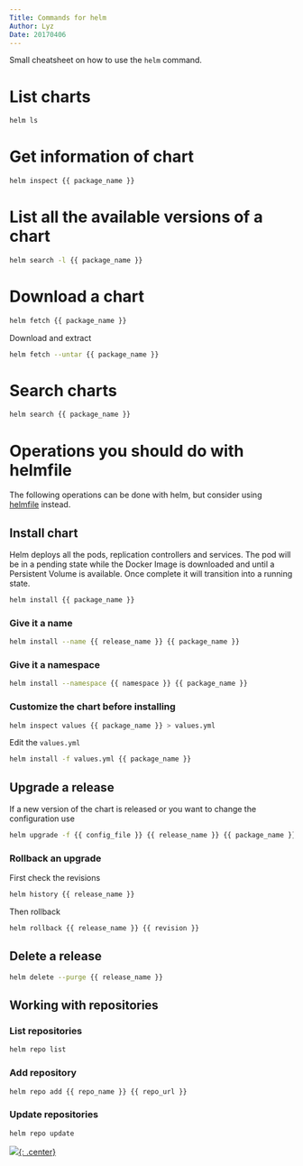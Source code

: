 ```yaml
---
Title: Commands for helm
Author: Lyz
Date: 20170406
---
```


Small cheatsheet on how to use the `helm` command.

# List charts
```bash
helm ls
```

# Get information of chart
```bash
helm inspect {{ package_name }}
```

# List all the available versions of a chart

```bash
helm search -l {{ package_name }}
```


# Download a chart
```bash
helm fetch {{ package_name }}
```

Download and extract
```bash
helm fetch --untar {{ package_name }}
```

# Search charts

```bash
helm search {{ package_name }}
```

# Operations you should do with helmfile

The following operations can be done with helm, but consider using
[helmfile](helmfile.md) instead.

## Install chart

Helm deploys all the pods, replication controllers and services. The pod will be
in a pending state while the Docker Image is downloaded and until a Persistent
Volume is available. Once complete it will transition into a running state.

```bash
helm install {{ package_name }}
```

### Give it a name
```bash
helm install --name {{ release_name }} {{ package_name }}
```

### Give it a namespace
```bash
helm install --namespace {{ namespace }} {{ package_name }}
```

### Customize the chart before installing
```bash
helm inspect values {{ package_name }} > values.yml
```

Edit the `values.yml`
```bash
helm install -f values.yml {{ package_name }}
```

## Upgrade a release

If a new version of the chart is released or you want to change the
configuration use

```bash
helm upgrade -f {{ config_file }} {{ release_name }} {{ package_name }}
```

### Rollback an upgrade

First check the revisions
```bash
helm history {{ release_name }}
```

Then rollback
```bash
helm rollback {{ release_name }} {{ revision }}
```

## Delete a release
```bash
helm delete --purge {{ release_name }}
```

## Working with repositories

### List repositories
```bash
helm repo list
```

### Add repository
```bash
helm repo add {{ repo_name }} {{ repo_url }}
```

### Update repositories

```bash
helm repo update
```
[![](not-by-ai.svg){: .center}](https://notbyai.fyi)
